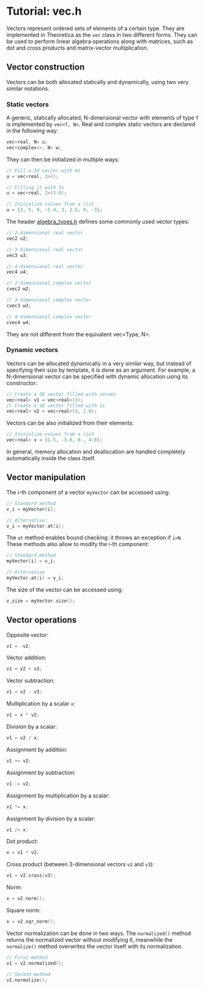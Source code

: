 # Tutorial: vec.h

Vectors represent ordered sets of elements of a certain type. They are implemented in Theoretica as the `vec` class in two different forms. They can be used to perform linear algebra operations along with matrices, such as dot and cross products and matrix-vector multiplication.

## Vector construction
Vectors can be both allocated statically and dynamically, using two very similar notations.

### Static vectors
A generic, statically allocated, N-dimensional vector with elements of type `T` is implemented by `vec<T, N>`. Real and complex static vectors are declared in the following way:

```cpp
vec<real, N> u;
vec<complex<>, N> w;
```

They can then be initialized in multiple ways:

```cpp
// Fill a 3d vector with 0s
u = vec<real, 3>();

// Filling it with 3s
u = vec<real, 2>(3.0);

// Initialize values from a list
u = {3, 5, 9, -5.4, 3, 2.5, 0, -3};
```

The header [algebra_types.h](https://github.com/chaotic-society/theoretica/blob/master/src/algebra/algebra_types.h) defines some commonly used vector types:

```cpp
// 2-dimensional real vector
vec2 u2;

// 3-dimensional real vector
vec3 u3;

// 4-dimensional real vector
vec4 u4;

// 2-dimensional complex vector
cvec2 w2;

// 3-dimensional complex vector
cvec3 w3;

// 4-dimensional complex vector
cvec4 w4;
```

They are not different from the equivalent vec<Type, N>.

### Dynamic vectors

Vectors can be allocated dynamically in a very similar way, but instead of specifying their size by template, it is done as an argument. For example, a N-dimensional vector can be specified with dynamic allocation using its constructor:

```cpp
// Create a 3D vector filled with zeroes
vec<real> v1 = vec<real>(3);
// Create a 3D vector filled with 1s
vec<real> v2 = vec<real>(3, 1.0);
```

Vectors can be also initialized from their elements:

```cpp
// Initialize values from a list
vec<real> v = {1.5, -3.0, 0., 4.0};
```

In general, memory allocation and deallocation are handled completely automatically inside the class itself.

## Vector manipulation

The i-th component of a vector `myVector` can be accessed using:

```cpp
// Standard method
v_i = myVector[i];

// Alternative:
v_i = myVector.at(i);
```

The `at` method enables bound checking: it throws an exception if `i>N`. These methods also allow to modify the i-th component:

```cpp
// Standard method
myVector[i] = v_i;

// Alternative
myVector.at(i) = v_i;
```

The size of the vector can be accessed using:

```cpp
v_size = myVector.size();
```

## Vector operations

Opposite vector:

```cpp
v1 = -v2;
```

Vector addition:

```cpp
v1 = v2 + v3;
```

Vector subtraction:

```cpp
v1 = v2 - v3;
```

Multiplication by a scalar `x`:

```cpp
v1 = x * v2;
```

Division by a scalar:

```cpp
v1 = v2 / x;
```

Assignment by addition:

```cpp
v1 += v2;
```

Assignment by subtraction:

```cpp
v1 -= v2;
```

Assignment by multiplication by a scalar:

```cpp
v1 *= x;
```

Assignment by division by a scalar:

```cpp
v1 /= x;
```

Dot product:

```cpp
x = v1 * v2;
```

Cross product (between 3-dimensional vectors `v2` and `v3`):

```cpp
v1 = v2.cross(v3);
```

Norm:

```cpp
x = v2.norm();
```

Square norm:

```cpp
x = v2.sqr_norm();
```

Vector normalization can be done in two ways. The `normalized()` method returns the normalized vector without modifying it, meanwhile the `normalize()` method overwrites the vector itself with its normalization.

```cpp
// First method
v1 = v2.normalized();

// Second method
v1.normalize();
```

